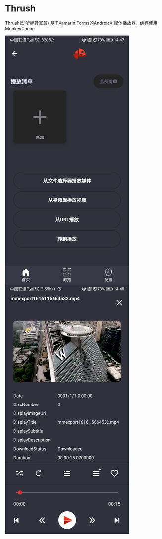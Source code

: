 # Thrush
Thrush(动听婉转寓意) 基于Xamarin.Forms的AndroidX 媒体播放器，缓存使用MonkeyCache

<center class="half">
<img align="left" src="https://github.com/dorisoy/Thrush/blob/main/Screenshot_20210319_144730_com.baseflow.thrush.jpg?raw=true" width="400" />
<img  align="left" src="https://github.com/dorisoy/Thrush/blob/main/Screenshot_20210319_144804_com.baseflow.thrush.jpg?raw=true" width="400"/>
</figure>
